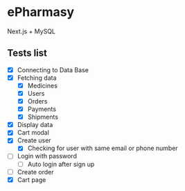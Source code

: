 # ePharmasy
Next.js + MySQL

## Tests list

- [X] Connecting to Data Base
- [X] Fetching data
  - [X] Medicines
  - [X] Users
  - [X] Orders
  - [X] Payments
  - [X] Shipments
- [X] Display data
- [X] Cart modal
- [X] Create user
  - [X] Checking for user with same email or phone number 
- [ ] Login with password
  - [ ] Auto login after sign up
- [ ] Create order
- [X] Cart page
